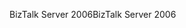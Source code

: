 <span data-ttu-id="6262d-101">BizTalk Server 2006</span><span class="sxs-lookup"><span data-stu-id="6262d-101">BizTalk Server 2006</span></span>
